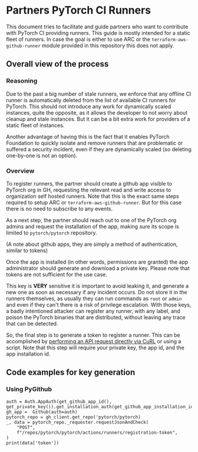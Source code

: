 # Partners PyTorch CI Runners


This document tries to facilitate and guide partners who want to contribute with PyTorch CI providing runners. This guide is mostly intended for a static fleet of runners. In case the goal is either to use ARC or the `terraform-aws-github-runner` module provided in this repository this does not apply.


## Overall view of the process


### Reasoning


Due to the past a big number of stale runners, we enforce that any offline CI runner is automatically deleted from the list of available CI runners for PyTorch. This should not introduce any work for dynamically scaled instances, quite the opposite, as it allows the developer to not worry about cleanup and stale instances. But it can be a bit extra work for providers of a static fleet of instances.


Another advantage of having this is the fact that it enables PyTorch Foundation to quickly isolate and remove runners that are problematic or suffered a security incident, even if they are dynamically scaled (so deleting one-by-one is not an option).


### Overview


To register runners, the partner should create a github app visible to PyTorch org in GH, requesting the relevant read and write access to organization self hosted runners. Note that this is the exact same steps required to setup ARC or `terraform-aws-github-runner`. But for this case there is no need to subscribe to any events.


As a next step, the partner should reach out to one of the PyTorch org admins and request the installation of the app, making sure its scope is limited to `pytorch/pytorch` repository.


(A note about github apps, they are simply a method of authentication, similar to tokens)


Once the app is installed (in other words, permissions are granted) the app administrator should generate and download a private key. Please note that tokens are not sufficient for the use case.


This key is **VERY** sensitive it is important to avoid leaking it, and generate a new one as soon as necessary if any incident occurs. Do not store it in the runners themselves, as usually they can run commands as `root` or `admin` and even if they can't there is a risk of privilege escalation. With those keys, a badly intentioned attacker can register any runner, with any label, and poison the PyTorch binaries that are distributed, without leaving any trace that can be detected.


So, the final step is to generate a token to register a runner. This can be accomplished by [performing an API request directly via CuRL](https://docs.github.com/en/rest/actions/self-hosted-runners?apiVersion=2022-11-28#create-a-registration-token-for-a-repository) or using a script. Note that this step will require your private key, the app id, and the app installation id.


## Code examples for key generation


### Using PyGithub


```
auth = Auth.AppAuth(get_github_app_id(), get_private_key()).get_installation_auth(get_github_app_installation_id())
gh_app =  Github(auth=auth)
pytorch_repo = gh_client.get_repo('pytorch/pytorch)
_, data = pytorch_repo._requester.requestJsonAndCheck(
    "POST",
    f"/repos/pytorch/pytorch/actions/runners/registration-token",
)
print(data['token'])
```
